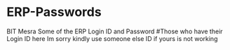 # ERP-Passwords
BIT Mesra Some of the ERP Login ID and Password
#Those who have their Login ID here Im sorry kindly use someone else ID if yours is not working
